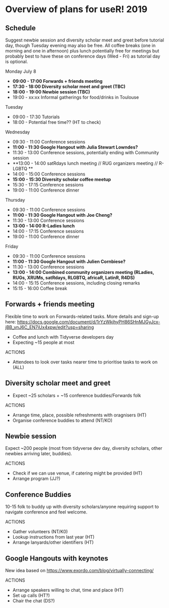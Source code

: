 # Overview of plans for useR! 2019

## Schedule

Suggest newbie session and diversity scholar meet and greet before tutorial day, though Tuesday evening may 
also be free. All coffee breaks (one in morning and one in afternoon) plus lunch potentially free for meetings 
but probably best to have these on conference days (Wed - Fri) as tutorial day is optional.

Monday July 8

- **09:00 - 17:00 Forwards + friends meeting**
- **17:30 - 18:00 Diversity scholar meet and greet (TBC)**
- **18:00 - 19:00 Newbie session (TBC)**
- 19:00 - xx:xx Informal gatherings for food/drinks in Toulouse

Tuesday

- 09:00 - 17:30 Tutorials
- 18:00 -       Potential free time?? (HT to check)

Wednesday

- 09:30 - 11:00 Conference sessions
- **11:00 - 11:30 Google Hangout with Julia Stewart Lowndes?**
- 11:30 - 13:00 Conference sessions, potentially ending with Community session
- **13:00 - 14:00 satRdays lunch meeting // RUG organizers meeting // R-LGBTQ **
- 14:00 - 15:00 Conference sessions
- **15:00 - 15:30 Diversity scholar coffee meetup**
- 15:30 - 17:15 Conference sessions
- 19:00 - 11:00 Conference dinner

Thursday

- 09:30 - 11:00 Conference sessions
- **11:00 - 11:30 Google Hangout with Joe Cheng?**
- 11:30 - 13:00 Conference sessions
- **13:00 - 14:00 R-Ladies lunch**
- 14:00 - 17:15 Conference sessions
- 19:00 - 11:00 Conference dinner

Friday

- 09:30 - 11:00 Conference sessions
- **11:00 - 11:30 Google Hangout with Julien Cornbiese?**
- 11:30 - 13:00 Conference sessions
- **13:00 - 14:00 Combined community organizers meeting (RLadies, RUGs, XRUMs, satRdays, RLGBTQ, africaR, LatinR, R4DS)**
- 14:00 - 15:15 Conference sessions, including closing remarks
- 15:15 - 16:00 Coffee break

## Forwards + friends meeting

Flexible time to work on Forwards-related tasks. More details and sign-up here: https://docs.google.com/document/d/1rYzWkjhyPH86SHnMJGyJcx-jBB_vnJ6C_EN7iUx4xpw/edit?usp=sharing

- Coffee and lunch with Tidyverse developers day
- Expecting ~15 people at most

ACTIONS
 - Attendees to look over tasks nearer time to prioritise tasks to work on (ALL)

## Diversity scholar meet and greet

- Expect ~25 scholars + ~15 conference buddies/Forwards folk

ACTIONS
 - Arrange time, place, possible refreshments with oragnisers (HT)
 - Organise conference buddies to attend (NT/KO)
 
## Newbie session

Expect ~200 people (most from tidyverse dev day, diversity scholars, other newbies arriving later, buddies).

ACTIONS
- Check if we can use venue, if catering might be provided (HT)
- Arrange program (JJ?)

## Conference Buddies 

10-15 folk to buddy up with diversity scholars/anyone requiring support to navigate conference and feel welcome.

ACTIONS
 - Gather volunteers (NT/K0)
 - Lookup instructions from last year (HT)
 - Arrange lanyards/other identifiers (HT)

## Google Hangouts with keynotes

New idea based on https://www.exordo.com/blog/virtually-connecting/

ACTIONS
 - Arrange speakers willing to chat, time and place (HT)
 - Set up calls (HT?)
 - Chair the chat (DS?)

